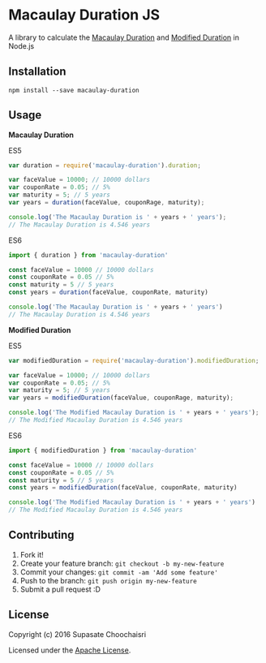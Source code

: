 # Macaulay Duration JS

A library to calculate the [Macaulay Duration](http://www.investopedia.com/terms/m/macaulayduration.asp) and [Modified Duration](http://www.investopedia.com/terms/m/modifiedduration.asp) in Node.js

## Installation

`npm install --save macaulay-duration`

## Usage

**Macaulay Duration**

ES5
``` javascript
var duration = require('macaulay-duration').duration;

var faceValue = 10000; // 10000 dollars
var couponRate = 0.05; // 5%
var maturity = 5; // 5 years
var years = duration(faceValue, couponRage, maturity);

console.log('The Macaulay Duration is ' + years + ' years');
// The Macaulay Duration is 4.546 years
```

ES6
``` javascript
import { duration } from 'macaulay-duration'

const faceValue = 10000 // 10000 dollars
const couponRate = 0.05 // 5%
const maturity = 5 // 5 years
const years = duration(faceValue, couponRate, maturity)

console.log('The Macaulay Duration is ' + years + ' years')
// The Macaulay Duration is 4.546 years
```

**Modified Duration**

ES5
``` javascript
var modifiedDuration = require('macaulay-duration').modifiedDuration;

var faceValue = 10000; // 10000 dollars
var couponRate = 0.05; // 5%
var maturity = 5; // 5 years
var years = modifiedDuration(faceValue, couponRage, maturity);

console.log('The Modified Macaulay Duration is ' + years + ' years');
// The Modified Macaulay Duration is 4.546 years
```

ES6

``` javascript
import { modifiedDuration } from 'macaulay-duration'

const faceValue = 10000 // 10000 dollars
const couponRate = 0.05 // 5%
const maturity = 5 // 5 years
const years = modifiedDuration(faceValue, couponRate, maturity)

console.log('The Modified Macaulay Duration is ' + years + ' years')
// The Modified Macaulay Duration is 4.546 years
```

## Contributing

1. Fork it!
2. Create your feature branch: `git checkout -b my-new-feature`
3. Commit your changes: `git commit -am 'Add some feature'`
4. Push to the branch: `git push origin my-new-feature`
5. Submit a pull request :D


## License

Copyright (c) 2016 Supasate Choochaisri

Licensed under the [Apache License](https://github.com/supasate/Macaulay-Duration-JS/blob/master/LICENSE).
